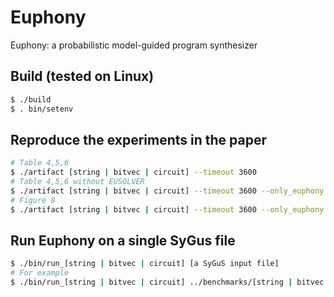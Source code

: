 # Euphony
Euphony: a probabilistic model-guided program synthesizer

## Build (tested on Linux)
```sh
$ ./build
$ . bin/setenv
```

## Reproduce the experiments in the paper
```sh
# Table 4,5,6
$ ./artifact [string | bitvec | circuit] --timeout 3600
# Table 4,5,6 without EUSOLVER
$ ./artifact [string | bitvec | circuit] --timeout 3600 --only_euphony
# Figure 8
$ ./artifact [string | bitvec | circuit] --timeout 3600 --only_euphony --strategy [uniform | pcfg | pcfg_uniform]
```

## Run Euphony on a single SyGus file
```sh
$ ./bin/run_[string | bitvec | circuit] [a SyGuS input file]
# For example
$ ./bin/run_[string | bitvec | circuit] ../benchmarks/[string | bitvec | circuit]/test/[a SyGuS input file]
```
